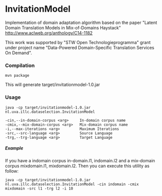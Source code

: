 # InvitationModel
Implementation of domain adaptation algorithm based on the paper "Latent Domain Translation Models in Mix-of-Domains Haystack" http://www.aclweb.org/anthology/C14-1182

This work was supported by "STW Open Technologieprogramma" grant under project name "Data-Powered Domain-Specific Translation Services On Demand".

### Compilation

`mvn package`

This will generate target/invitationmodel-1.0.jar


### Usage

```
java -cp target/invitationmodel-1.0.jar nl.uva.illc.dataselection.InvitationModel

-cin,--in-domain-corpus <arg>     In-domain corpus name
-cmix,--mix-domain-corpus <arg>   Mix-domain corpus name
-i,--max-iterations <arg>         Maximum Iterations
-src,--src-language <arg>         Source Language
-trg,--trg-language <arg>         Target Language
 ```

##### Example

If you have a indomain corpus in-domain.l1, indomain.l2 and a mix-domain corpus mixdomain.l1, mixdomain.l2.
Then you can execute this utility as follow:

`java -cp target/invitationmodel-1.0.jar nl.uva.illc.dataselection.InvitationModel -cin indomain -cmix mixdomain -src l1 -trg l2 -i 10`
